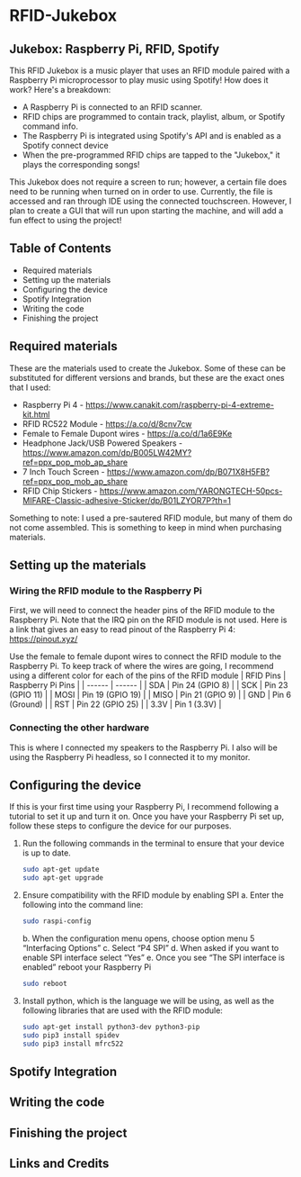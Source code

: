 # RFID-Jukebox
## Jukebox: Raspberry Pi, RFID, Spotify

This RFID Jukebox is a music player that uses an RFID module paired with a Raspberry Pi microprocessor to play music using Spotify! How does it work? Here's a breakdown:

- A Raspberry Pi is connected to an RFID scanner.
- RFID chips are programmed to contain track, playlist, album, or Spotify command info.
- The Raspberry Pi is integrated using Spotify's API and is enabled as a Spotify connect device
- When the pre-programmed RFID chips are tapped to the "Jukebox," it plays the corresponding songs!

This Jukebox does not require a screen to run; however, a certain file does need to be running when turned on in order to use. Currently, the file is accessed and ran through IDE using the connected touchscreen. However, I plan to create a GUI that will run upon starting the machine, and will add a fun effect to using the project! 

## Table of Contents

- Required materials
- Setting up the materials
- Configuring the device
- Spotify Integration
- Writing the code
- Finishing the project

## Required materials

These are the materials used to create the Jukebox. Some of these can be substituted for different versions and brands, but these are the exact ones that I used:

- Raspberry Pi 4 - https://www.canakit.com/raspberry-pi-4-extreme-kit.html
- RFID RC522 Module - https://a.co/d/8cnv7cw
- Female to Female Dupont wires - https://a.co/d/1a6E9Ke 
- Headphone Jack/USB Powered Speakers - https://www.amazon.com/dp/B005LW42MY?ref=ppx_pop_mob_ap_share 
- 7 Inch Touch Screen - https://www.amazon.com/dp/B071X8H5FB?ref=ppx_pop_mob_ap_share 
- RFID Chip Stickers - https://www.amazon.com/YARONGTECH-50pcs-MIFARE-Classic-adhesive-Sticker/dp/B01LZYOR7P?th=1

Something to note: I used a pre-sautered RFID module, but many of them do not come assembled. This is something to keep in mind when purchasing materials. 

## Setting up the materials
### Wiring the RFID module to the Raspberry Pi

First, we will need to connect the header pins of the RFID module to the Raspberry Pi. Note that the IRQ pin on the RFID module is not used. Here is a link that gives an easy to read pinout of the Raspberry Pi 4: https://pinout.xyz/

Use the female to female dupont wires to connect the RFID module to the Raspberry Pi. To keep track of where the wires are going, I recommend using a different color for each of the pins of the RFID module
| RFID Pins | Raspberry Pi Pins |
| ------ | ------ |
| SDA | Pin 24 (GPIO 8) |
| SCK | Pin 23 (GPIO 11) |
| MOSI | Pin 19 (GPIO 19) |
| MISO | Pin 21 (GPIO 9) |
| GND | Pin 6 (Ground) |
| RST | Pin 22 (GPIO 25) |
| 3.3V | Pin 1 (3.3V) |

### Connecting the other hardware

This is where I connected my speakers to the Raspberry Pi. I also will be using the Raspberry Pi headless, so I connected it to my monitor. 

## Configuring the device
If this is your first time using your Raspberry Pi, I recommend following a tutorial to set it up and turn it on. Once you have your Raspberry Pi set up, follow these steps to configure the device for our purposes. 

1. Run the following commands in the terminal to ensure that your device is up to date.

    ```sh
    sudo apt-get update
    sudo apt-get upgrade
    ```
2. Ensure compatibility with the RFID module by enabling SPI
a. Enter the following into the command line: 
    ```sh
    sudo raspi-config
    ```
    b. When the configuration menu opens, choose option menu 5 “Interfacing Options”
    c. Select “P4 SPI”
    d. When asked if you want to enable SPI interface select “Yes” 
    e. Once you see “The SPI interface is enabled” reboot your Raspberry Pi
	 ```sh
     sudo reboot
     ```
3. Install python, which is the language we will be using, as well as the following libraries that are used with the RFID module:
     ```sh
     sudo apt-get install python3-dev python3-pip
    sudo pip3 install spidev
    sudo pip3 install mfrc522
     ```


## Spotify Integration
## Writing the code
## Finishing the project
## Links and Credits
